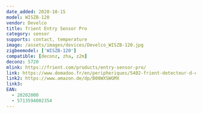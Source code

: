 ```yaml
---
date_added: 2020-10-15
model: WISZB-120
vendor: Develco
title: frient Entry Sensor Pro
category: sensor
supports: contact, temperature
image: /assets/images/devices/Develco_WISZB-120.jpg
zigbeemodel: ['WISZB-120']
compatible: [deconz, zha, z2m]
deconz: 5720
mlink: https://frient.com/products/entry-sensor-pro/
link: https://www.domadoo.fr/en/peripheriques/5402-frient-detecteur-d-ouverture-de-porte-ou-fenetre-zigbee-30-capteur-de-temperature-5713594002354.html
link2: https://www.amazon.de/dp/B08WXSWGMX
link3: 
EAN:
  - 20202000 
  - 5713594002354
---
```


